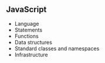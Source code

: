 ## JavaScript

-  Language
-  Statements
-  Functions
-  Data structures
-  Standard classes and namespaces
-  Infrastructure
